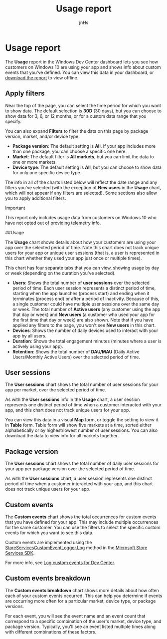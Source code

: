 ﻿---
author: jnHs
Description: The Usage report in the Windows Dev Center dashboard lets you see how customers are using your app.
title: Usage report
ms.assetid: 5F0E7F94-D121-4AD3-A6E5-9C0DEC437BD3
ms.author: wdg-dev-content
ms.date: 11/6/2017
ms.topic: article
ms.prod: windows
ms.technology: uwp
keywords: windows 10, uwp
ms.localizationpriority: high
---

# Usage report


The **Usage** report in the Windows Dev Center dashboard lets you see how customers on Windows 10 are using your app and shows info about custom events that you've defined. You can view this data in your dashboard, or [download the report](download-analytic-reports.md) to view offline.


## Apply filters

Near the top of the page, you can select the time period for which you want to show data. The default selection is **30D** (30 days), but you can choose to show data for 3, 6, or 12 months, or for a custom data range that you specify.

You can also expand **Filters** to filter the data on this page by package version, market, and/or device type.

-   **Package version**: The default setting is **All**. If your app includes more than one package, you can choose a specific one here.
-   **Market**: The default filter is **All markets**, but you can limit the data to one or more markets.
-   **Device type**: The default setting is **All**, but you can choose to show data for only one specific device type.

The info in all of the charts listed below will reflect the date range and any filters you've selected (with the exception of **New users** in the **Usage** chart, which will not appear if any filters are selected). Some sections also allow you to apply additional filters.

> [!IMPORTANT]
> This report only includes usage data from customers on Windows 10 who have not opted out of providing telemetry info.


##Usage

The **Usage** chart shows details about how your customers are using your app over the selected period of time. Note this chart does not track unique users for your app or unique user sessions (that is, a user is represented in this chart whether they used your app just once or multiple times).

This chart has four separate tabs that you can view, showing usage by day or week (depending on the duration you've selected).

- **Users**: Shows the total number of **user sessions** over the selected period of time. Each user session represents a distinct period of time, starting when the app launches (process start) and ending when it terminates (process end) or after a period of inactivity. Because of this, a single customer could have multiple user sessions over the same day or week. The total number of **Active users** (any customer using the app that day or week) and **New users** (a customer who used your app for the first time that day or week) are also shown. Note that if you have applied any filters to the page, you won't see **New users** in this chart.
- **Devices**: Shows the number of daily devices used to interact with your app by all users.
- **Duration**: Shows the total engagement minutes (minutes where a user is actively using your app).
- **Retention**: Shows the total number of **DAU/MAU** (Daily Active Users/Monthly Active Users) over the selected period of time.


## User sessions

The **User sessions** chart shows the total number of user sessions for your app per market, over the selected period of time.

As with the **User sessions** info in the **Usage** chart, a user session represents one distinct period of time when a customer interacted with your app, and this chart does not track unique users for your app.

You can view this data in a visual **Map** form, or toggle the setting to view it in **Table** form. Table form will show five markets at a time, sorted either alphabetically or by highest/lowest number of user sessions. You can also download the data to view info for all markets together.


## Package version

The **User sessions** chart shows the total number of daily user sessions for your app per package version over the selected period of time.

As with the **User sessions** chart, a user session represents one distinct period of time when a customer interacted with your app, and this chart does not track unique users for your app.


## Custom events

The **Custom events** chart shows the total occurrences for custom events that you have defined for your app. This may include multiple occurrences for the same customer. You can use the filters to select the specific custom events for which you want to see this data.

Custom events are implemented using the [StoreServicesCustomEventLogger.Log](https://msdn.microsoft.com/library/windows/apps/microsoft.services.store.engagement.storeservicescustomeventlogger.log.aspx) method in the [Microsoft Store Services SDK](../monetize/microsoft-store-services-sdk.md).

For more info, see [Log custom events for Dev Center](../monetize/log-custom-events-for-dev-center.md).


## Custom events breakdown

The **Custom events breakdown** chart shows more details about how often each of your custom events occurred. This can help you determine if events are occurring more often for a particular market, device type, or package versions.

For each event, you will see the event name and an event count that correspond to a specific combination of the user's market, device type, and package version. Typically, you'll see an event listed multiple times along with different combinations of these factors. 




 
